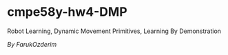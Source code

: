 # cmpe58y-hw4-DMP
Robot Learning, Dynamic Movement Primitives, Learning By Demonstration

_By FarukOzderim_
